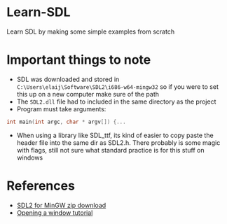 # Learn-SDL
Learn SDL by making some simple examples from scratch

# Important things to note
* SDL was downloaded and stored in ` C:\Users\elaij\Software\SDL2\i686-w64-mingw32 ` so if you were to set this up on a new computer make sure of the path
* The `SDL2.dll` file had to included in the same directory as the project
* Program must take arguments:
```C
int main(int argc, char * argv[]) {...
```
* When using a library like SDL_ttf, its kind of easier to copy paste the header file into the same dir as SDL2.h. There probably is some magic with flags, still not sure what standard practice is for this stuff on windows


# References
* [SDL2 for MinGW zip download](https://github.com/libsdl-org/SDL/releases/download/release-2.30.9/SDL2-devel-2.30.9-mingw.zip)
* [Opening a window tutorial](https://dev.to/noah11012/using-sdl2-opening-a-window-79c)
